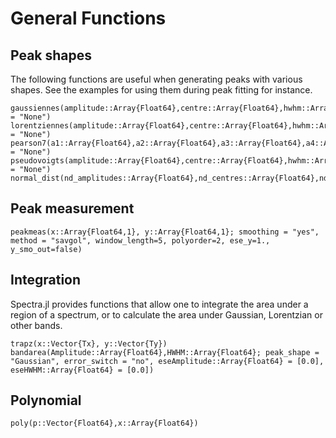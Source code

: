 # General Functions

## Peak shapes

The following functions are useful when generating peaks with various shapes. See the examples for using them during peak fitting for instance.

```@docs
gaussiennes(amplitude::Array{Float64},centre::Array{Float64},hwhm::Array{Float64},x::Array{Float64};style::String = "None")
lorentziennes(amplitude::Array{Float64},centre::Array{Float64},hwhm::Array{Float64},x::Array{Float64};style::String = "None")
pearson7(a1::Array{Float64},a2::Array{Float64},a3::Array{Float64},a4::Array{Float64},x::Array{Float64};style::String = "None")
pseudovoigts(amplitude::Array{Float64},centre::Array{Float64},hwhm::Array{Float64},lorentzian_fraction::Array{Float64},x::Array{Float64};style::String = "None")
normal_dist(nd_amplitudes::Array{Float64},nd_centres::Array{Float64},nd_sigmas::Array{Float64},x::Array{Float64})
```

## Peak measurement

```@docs
peakmeas(x::Array{Float64,1}, y::Array{Float64,1}; smoothing = "yes", method = "savgol", window_length=5, polyorder=2, ese_y=1., y_smo_out=false)
```

## Integration

Spectra.jl provides functions that allow one to integrate the area under a region of a spectrum, or to calculate the area under Gaussian, Lorentzian or other bands.

```@docs
trapz(x::Vector{Tx}, y::Vector{Ty})
bandarea(Amplitude::Array{Float64},HWHM::Array{Float64}; peak_shape = "Gaussian", error_switch = "no", eseAmplitude::Array{Float64} = [0.0], eseHWHM::Array{Float64} = [0.0])
```

## Polynomial

```@docs
poly(p::Vector{Float64},x::Array{Float64})
```

